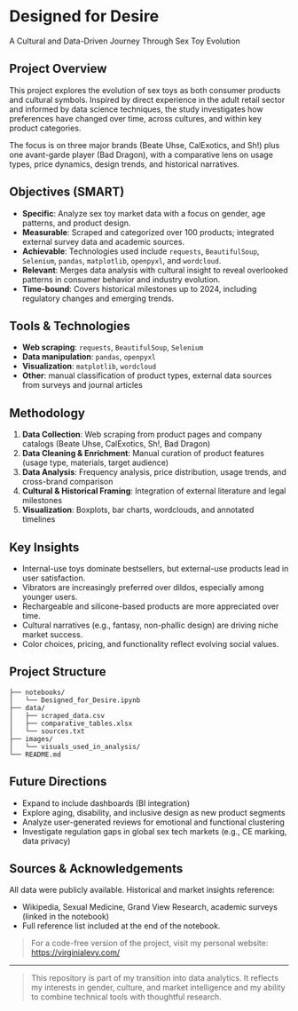 # Designed for Desire

A Cultural and Data-Driven Journey Through Sex Toy Evolution

## Project Overview

This project explores the evolution of sex toys as both consumer products and cultural symbols. Inspired by direct experience in the adult retail sector and informed by data science techniques, the study investigates how preferences have changed over time, across cultures, and within key product categories.

The focus is on three major brands (Beate Uhse, CalExotics, and Sh!) plus one avant-garde player (Bad Dragon), with a comparative lens on usage types, price dynamics, design trends, and historical narratives.

## Objectives (SMART)

- **Specific**: Analyze sex toy market data with a focus on gender, age patterns, and product design.
- **Measurable**: Scraped and categorized over 100 products; integrated external survey data and academic sources.
- **Achievable**: Technologies used include `requests`, `BeautifulSoup`, `Selenium`, `pandas`, `matplotlib`, `openpyxl`, and `wordcloud`.
- **Relevant**: Merges data analysis with cultural insight to reveal overlooked patterns in consumer behavior and industry evolution.
- **Time-bound**: Covers historical milestones up to 2024, including regulatory changes and emerging trends.

## Tools & Technologies

- **Web scraping**: `requests`, `BeautifulSoup`, `Selenium`
- **Data manipulation**: `pandas`, `openpyxl`
- **Visualization**: `matplotlib`, `wordcloud`
- **Other**: manual classification of product types, external data sources from surveys and journal articles

## Methodology

1. **Data Collection**: Web scraping from product pages and company catalogs (Beate Uhse, CalExotics, Sh!, Bad Dragon)
2. **Data Cleaning & Enrichment**: Manual curation of product features (usage type, materials, target audience)
3. **Data Analysis**: Frequency analysis, price distribution, usage trends, and cross-brand comparison
4. **Cultural & Historical Framing**: Integration of external literature and legal milestones
5. **Visualization**: Boxplots, bar charts, wordclouds, and annotated timelines

## Key Insights

- Internal-use toys dominate bestsellers, but external-use products lead in user satisfaction.
- Vibrators are increasingly preferred over dildos, especially among younger users.
- Rechargeable and silicone-based products are more appreciated over time.
- Cultural narratives (e.g., fantasy, non-phallic design) are driving niche market success.
- Color choices, pricing, and functionality reflect evolving social values.

## Project Structure

```
├── notebooks/
│   └── Designed_for_Desire.ipynb
├── data/
│   ├── scraped_data.csv
│   ├── comparative_tables.xlsx
│   └── sources.txt
├── images/
│   └── visuals_used_in_analysis/
└── README.md
```

## Future Directions

- Expand to include dashboards (BI integration)
- Explore aging, disability, and inclusive design as new product segments
- Analyze user-generated reviews for emotional and functional clustering
- Investigate regulation gaps in global sex tech markets (e.g., CE marking, data privacy)

## Sources & Acknowledgements

All data were publicly available. Historical and market insights reference:
- Wikipedia, Sexual Medicine, Grand View Research, academic surveys (linked in the notebook)
- Full reference list included at the end of the notebook.

>For a code-free version of the project, visit my personal website: https://virginialevy.com/

---

> This repository is part of my transition into data analytics. It reflects my interests in gender, culture, and market intelligence and my ability to combine technical tools with thoughtful research.
